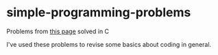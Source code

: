 # simple-programming-problems

Problems from [this page](https://github.com/dansla511/simple-programming-problems.git) solved in C

I've used these problems to revise some basics about coding in general.
